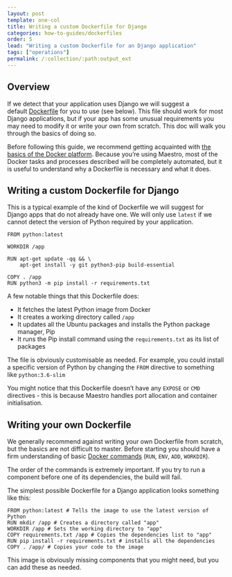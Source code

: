 ```yaml
---
layout: post
template: one-col
title: Writing a custom Dockerfile for Django
categories: how-to-guides/dockerfiles
order: 5
lead: "Writing a custom Dockerfile for an Django application"
tags: ["operations"]
permalink: /:collection/:path:output_ext
---
```


## Overview 

If we detect that your application uses Django we will suggest a default [Dockerfile](/maestro/how-to-guides/dockerfiles/writing-a-dockerfile.html) for you to use (see below). This file should work for most Django applications, but if your app has some unusual requirements you may need to modify it or write your own from scratch. This doc will walk you through the basics of doing so.

Before following this guide, we recommend getting acquainted with [the basics of the Docker platform](https://docs.docker.com/get-started/overview/). Because you’re using Maestro, most of the Docker tasks and processes described will be completely automated, but it is useful to understand why a Dockerfile is necessary and what it does.

## Writing a custom Dockerfile for Django

This is a typical example of the kind of Dockerfile we will suggest for Django apps that do not already have one. We will only use `latest` if we cannot detect the version of Python required by your application. 

```docker
FROM python:latest

WORKDIR /app

RUN apt-get update -qq && \
    apt-get install -y git python3-pip build-essential

COPY . /app
RUN python3 -m pip install -r requirements.txt
```

A few notable things that this Dockerfile does:

- It fetches the latest Python image from Docker
- It creates a working directory called `/app`
- It updates all the Ubuntu packages and installs the Python package manager, Pip
- It runs the Pip install command using the `requirements.txt` as its list of packages

The file is obviously customisable as needed. For example, you could install a specific version of Python by changing the `FROM` directive to something like `python:3.6-slim`

You might notice that this Dockerfile doesn’t have any `EXPOSE` or `CMD` directives - this is because Maestro handles port allocation and container initialisation.

## Writing your own Dockerfile 

We generally recommend against writing your own Dockerfile from scratch, but the basics are not difficult to master. Before starting you should have a firm understanding of basic [Docker commands](https://docs.docker.com/engine/reference/builder/) (`RUN`, `ENV`, `ADD`, `WORKDIR`).

The order of the commands is extremely important. If you try to run a component before one of its dependencies, the build will fail.

The simplest possible Dockerfile for a Django application looks something like this:

```docker
FROM python:latest # Tells the image to use the latest version of Python
RUN mkdir /app # Creates a directory called "app" 
WORKDIR /app # Sets the working directory to "app"
COPY requirements.txt /app # Copies the dependencies list to "app"
RUN pip install -r requirements.txt # installs all the dependencies
COPY . /app/ # Copies your code to the image
```

This image is obviously missing components that you might need, but you can add these as needed.